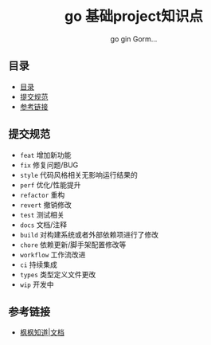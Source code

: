 <div align="center">
  <h1>go 基础project知识点</h1>
  <p>go gin Gorm...</p>
</div>

## 目录

- [目录](#目录)
- [提交规范](#提交规范)
- [参考链接](#参考链接)


## 提交规范

- `feat` 增加新功能
- `fix` 修复问题/BUG
- `style` 代码风格相关无影响运行结果的
- `perf` 优化/性能提升
- `refactor` 重构
- `revert` 撤销修改
- `test` 测试相关
- `docs` 文档/注释
- `build` 对构建系统或者外部依赖项进行了修改
- `chore` 依赖更新/脚手架配置修改等
- `workflow` 工作流改进
- `ci` 持续集成
- `types` 类型定义文件更改
- `wip` 开发中

## 参考链接

- [枫枫知道|文档](https://docs.fengfengzhidao.com/)
